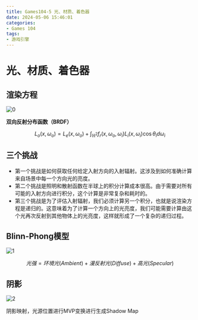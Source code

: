 ```yaml
---
title: Games104-5 光、材质、着色器
date: 2024-05-06 15:46:01
categories:
- Games 104
tags:
- 游戏引擎
---
```

# 光、材质、着色器

## 渲染方程

![0](BRDF.png)

**双向反射分布函数（BRDF）**

$$
L_o(x, \omega_o) = L_e(x, \omega_o) + \int_{\mathbb{H}^2} f_r(x, \omega_o, \omega_i)L_i(x, \omega_i)\cos\theta_id\omega_i
$$

## 三个挑战

* 第一个挑战是如何获取任何给定入射方向的入射辐射。这涉及到如何准确计算来自场景中每一个方向光的亮度。
* 第二个挑战是照明和散射函数在半球上的积分计算成本很高。由于需要对所有可能的入射方向进行积分，这个计算是非常复杂和耗时的。
* 第三个挑战是为了评估入射辐射，我们必须计算另一个积分，也就是说渲染方程是递归的。这意味着为了计算一个方向上的光亮度，我们可能需要计算由这个光再次反射到其他物体上的光亮度，这样就形成了一个复杂的递归过程。

## Blinn-Phong模型

![1](blinn-phong.png)

$$
光强 = 环境光(Ambient)+漫反射光(Diffuse)+高光(Specular)
$$

## 阴影

![2](shadow.png)

阴影映射，光源位置进行MVP变换进行生成Shadow Map
